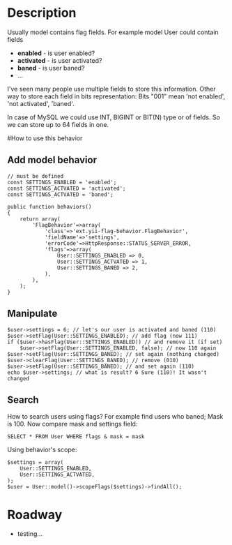 # Description
Usually model contains flag fields. For example model User could contain fields

* <b>enabled</b> - is user enabled?
* <b>activated</b> - is user activated?
* <b>baned</b> - is user baned?
* ...

I've seen many people use multiple fields to store this information.
Other way to store each field in bits representation:
Bits "001" mean 'not enabled', 'not activated', 'baned'.

In case of MySQL we could use INT, BIGINT or BIT(N) type or  of fields. So we can store up to 64 fields in one.

#How to use this behavior

## Add model behavior
	// must be defined
    const SETTINGS_ENABLED = 'enabled';
    const SETTINGS_ACTVATED = 'activated';
    const SETTINGS_ACTVATED = 'baned';

    public function behaviors()
    {
        return array(
            'FlagBehavior'=>array(
                'class'=>'ext.yii-flag-behavior.FlagBehavior',
                'fieldName'=>'settings',
                'errorCode'=>HttpResponse::STATUS_SERVER_ERROR,
                'flags'=>array(
                    User::SETTINGS_ENABLED => 0,
                    User::SETTINGS_ACTVATED => 1,
                    User::SETTINGS_BANED => 2,
                ),
            ),
        );
    }

## Manipulate

    $user->settings = 6; // let's our user is activated and baned (110)
    $user->setFlag(User::SETTINGS_ENABLED); // add flag (now 111)
    if ($user->hasFlag(User::SETTINGS_ENABLED)) // and remove it (if set)
        $user->setFlag(User::SETTINGS_ENABLED, false); // now 110 again
    $user->setFlag(User::SETTINGS_BANED); // set again (nothing changed)
    $user->clearFlag(User::SETTINGS_BANED); // remove (010)
    $user->setFlag(User::SETTINGS_BANED); // and set again (110)
    echo $user->settings; // what is result? 6 Sure (110)! It wasn't changed

## Search

How to search users using flags? For example find users who baned;
Mask is 100. Now compare mask and settings field:

    SELECT * FROM User WHERE flags & mask = mask

Using behavior's scope:

	$settings = array(
		User::SETTINGS_ENABLED,
		User::SETTINGS_ACTVATED,
	);
    $user = User::model()->scopeFlags($settings)->findAll();

# Roadway

* testing...